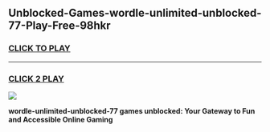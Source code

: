 
## Unblocked-Games-wordle-unlimited-unblocked-77-Play-Free-98hkr
<h3>
<a href="https://premium76.site?title=wordle-unlimited-unblocked-77&ref=20M">CLICK TO PLAY</a></h3>
<hr>

<h3>
<a href="https://premium76.site?title=wordle-unlimited-unblocked-77&ref=20M">CLICK 2 PLAY</a>
  
</h3>

<a href="https://premium76.site?title=wordle-unlimited-unblocked-77&ref=19M"><img src="https://clearcache.store/games.png"></a>


**wordle-unlimited-unblocked-77 games unblocked: Your Gateway to Fun and Accessible Online Gaming**
